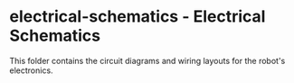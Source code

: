 # electrical-schematics - Electrical Schematics

This folder contains the circuit diagrams and wiring layouts for the robot's electronics.
